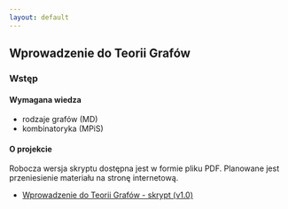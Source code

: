 ```yaml
---
layout: default
---
```


Wprowadzenie do Teorii Grafów
---

### Wstęp

#### Wymagana wiedza
* rodzaje grafów (MD)
* kombinatoryka (MPiS)

#### O projekcie
Robocza wersja skryptu dostępna jest w formie pliku PDF. Planowane jest przeniesienie materiału na stronę internetową.
* [Wprowadzenie do Teorii Grafów - skrypt (v1.0)](/pdfs/wyb/grafy-skrypt.pdf)